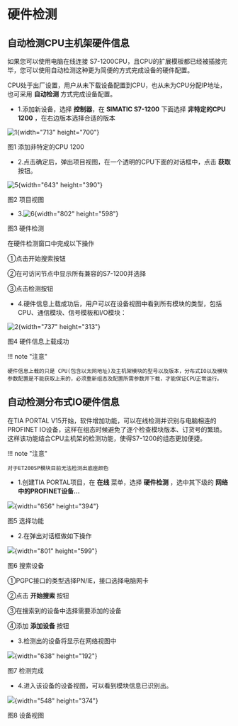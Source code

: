 # 硬件检测

## 自动检测CPU主机架硬件信息

如果您可以使用电脑在线连接
S7-1200CPU，且CPU的扩展模板都已经被插接完毕，您可以使用自动检测这种更为简便的方式完成设备的硬件配置。

CPU处于出厂设置，用户从未下载设备配置到CPU，也从未为CPU分配IP地址，也可采用 **自动检测** 方式完成设备配置。

* 1.添加新设备，选择 **控制器**，在 **SIMATIC S7-1200** 下面选择 **非特定的CPU 1200** ，在右边版本选择合适的版本

![1](images/6-1.png){width="713" height="700"}

图1 添加非特定的CPU 1200

* 2.点击确定后，弹出项目视图，在一个透明的CPU下面的对话框中，点击 **获取** 按钮。

![5](images/6-2.png){width="643" height="390"}

图2 项目视图

* 3.![6](images/6-3.png){width="802" height="598"}

图3 硬件检测

在硬件检测窗口中完成以下操作

①点击开始搜索按钮

②在可访问节点中显示所有兼容的S7-1200并选择

③点击检测按钮

* 4.硬件信息上载成功后，用户可以在设备视图中看到所有模块的类型，包括CPU、通信模块、信号模板和I/O模块：

![2](images/6-4.png){width="737" height="313"}

图4 硬件信息上载成功

!!! note "注意"

    硬件信息上载的只是 CPU(包含以太网地址)及主机架模块的型号以及版本，分布式IO以及模块参数配置是不能获取上来的，必须重新组态及配置所需参数并下载，才能保证CPU正常运行。

## 自动检测分布式IO硬件信息

在TIA PORTAL
V15开始，软件增加功能，可以在线检测并识别与电脑相连的PROFINET
IO设备，这样在组态时候避免了逐个检查模块版本、订货号的繁琐。这样该功能结合CPU主机架的检测功能，使得S7-1200的组态更加便捷。

!!! note "注意"

    对于ET200SP模块目前无法检测出底座颜色

* 1.创建TIA
PORTAL项目，在 **在线** 菜单，选择 **硬件检测** ，选中其下级的 **网络中的PROFINET设备\...**

![](images/6-5.png){width="656" height="394"}

图5 选择功能

* 2.在弹出对话框做如下操作

![](images/6-6.png){width="801" height="599"}

图6 搜索设备

①PGPC接口的类型选择PN/IE，接口选择电脑网卡

②点击 **开始搜索** 按钮

③在搜索到的设备中选择需要添加的设备

④添加 **添加设备** 按钮

* 3.检测出的设备将显示在网络视图中

![](images/6-7.png){width="638" height="192"}

图7 检测完成

* 4.进入该设备的设备视图，可以看到模块信息已识别出。

![](images/6-8.png){width="548" height="374"}

图8 设备视图
